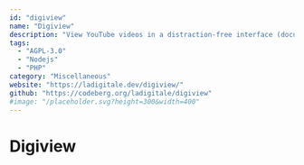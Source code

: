 ```yaml
---
id: "digiview"
name: "Digiview"
description: "View YouTube videos in a distraction-free interface (documentation in French)."
tags:
  - "AGPL-3.0"
  - "Nodejs"
  - "PHP"
category: "Miscellaneous"
website: "https://ladigitale.dev/digiview/"
github: "https://codeberg.org/ladigitale/digiview"
#image: "/placeholder.svg?height=300&width=400"
---
```


# Digiview

